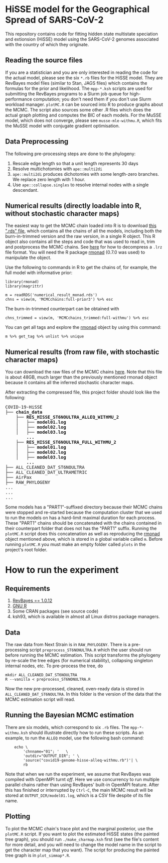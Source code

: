 # HiSSE model for the Geographical Spread of SARS-CoV-2

This repository contains code for fitting hidden state multistate speciation and extionsion (HiSSE) model using the SARS-CoV-2 genomes associated with the country of which they originate.


## Reading the source files

If you are a statistician and you are only interested in reading the code for the actual model, please see the six `*.rb` files for the HiSSE model. They are RevBayes model files (similar to Stan, JAGS files) which contains the formulas for the prior and likelihood. The `mpp-*.ksh` scripts are used for submitting the RevBayes programs to a Slurm job queue for high-performance computation; you don't need them if you don't use Slurm workload manager. `plotMC.R` can be sourced into R to produce graphs about the MCMC. The script also sources some other .R files which does the actual graph plotting and computes the BIC of each models. For the MuSSE model, which does not converge, please see `musse-mle-withmu.R`, which fits the MuSSE model with conjugate gradient optimisation. 


## Data Preprocessing

The following pre-processing steps are done to the phylogeny:

1. Rescale edge length so that a unit length represents 30 days
2. Resolve multichotomies with `ape::multi2di`
3. `ape::multi2di` produces dichotomies with some length-zero branches. We replace zero length with 1 hour.
4. Use `ape::collapse.singles` to resolve internal nodes with a single descendant.

## Numerical results (directly loadable into R, without stochastic character maps)

The easiest way to get the MCMC chain loaded into R is to download [this ".rds" file](https://github.com/KHDS-mod/COVID-19-HiSSE/blob/4a3a9fb9cef5998f333c1014d0237ff5f3784d50/numerical_result_monad.rds.lrz), which contains all the chains of all the models, including both the burn-in-trimmed version and the raw version, in a single R object. This R object also contains all the steps and code
that was used to read in, trim and postprocess the MCMC chains. See [here](https://github.com/KHDS-mod/COVID-19-HiSSE/tree/rmonadRDS) for how to decompress a `.lrz` file format. You will need the R package [rmonad](https://cran.r-project.org/web/packages/rmonad/) (0.7.0 was used) to manipulate the object.

Use the following to commands in R to get the chains of, for example, the full model with informative prior:

```
library(rmonad)
library(magrittr)

m = readRDS('numerical_result_monad.rds')
chns = view(m, 'MCMCchains:full-prior3') %>% esc
```

The burn-in-trimmed counterpart can be obtained with

```
chns_trimmed = view(m, 'MCMCchains_trimmed:full-withmu') %>% esc
```

You can get all tags and explore the [rmonad](https://cran.r-project.org/web/packages/rmonad/) object by using this command:

```
m %>% get_tag %>% unlist %>% unique
```


## Numerical results (from raw file, with stochastic character maps)

You can download the raw files of the MCMC chains [here](http://urn.kb.se/resolve?urn=urn%3Anbn%3Ase%3Aliu%3Adiva-185867). Note that this file is about 48GB, much larger than the previously mentioned rmonad object because it contains all the inferred stochastic character maps.

After extracting the compressed file, this project folder should look like the following:

<pre>
COVID-19-HiSSE
<b>├── chain_data
    ├── RES_HISSE_ST6NOULTRA_ALLEQ_WITHMU_2
    │   ├── model01.log
    │   ├── model02.log
    │   ├── model03.log
        ...
    ├── RES_HISSE_ST6NOULTRA_FULL_WITHMU_2
    │   ├── model01.log
    │   ├── model02.log
    │   ├── model03.log
        ...
</b>├── ALL_CLEANED_DAT_ST6NOULTRA
├── ALL_CLEANED_DAT_ULTRAMETRIC
├── AirPax
├── RAW_PHYLOGENY
...
...
...
</pre>

Some models has a "PART1"-suffixed directory because their MCMC chains were stopped and re-started because the computation cluster that we used to run the models on has a hard-limit maximal duration for each process. These "PART1" chains should be concatenated with the chains contained in their counterpart folder that does not has the "PART1" suffix. Running the `plotMC.R` script does this concatenation as well as reproducing the [rmonad](https://cran.r-project.org/web/packages/rmonad/) object mentioned above, which is stored in a global variable called `m`. Before running `plotMC.R` you must make an empty folder called `plots` in the project's root folder.

# How to run the experiment

## Requirements

1. [RevBayes == 1.0.12](https://revbayes.github.io)
2. [GNU R](https://www.r-project.org)
3. Some CRAN packages (see source code)
4. ksh93, which is available in almost all Linux distros package managers.

## Data

The raw data from Next Strain is in `RAW_PHYLOGENY`. There is a pre-processing script `preprocess_ST6NONULTRA.R` which the user should run before running the MCMC estimation. This script transforms the phylogeny by re-scale the tree edges (for numerical stability), collapsing singleton internal nodes, etc. To pre-process the tree, do 

```
mkdir ALL_CLEANED_DAT_ST6NOULTRA
R --vanilla < preprocess_ST6NONULTRA.R
```

Now the new pre-processed, cleaned, oven-ready data is stored in `ALL_CLEANED_DAT_ST6NOULTRA`. In this folder is the version of the data that the MCMC estimation script will read.


## Running the Bayesian MCMC estimation

There are six models, which correspond to six `.rb` files. The `mpp-*-withmu.ksh` should illustrate directly how to run these scripts.
As an example, to run the `ALLEQ` model, use the following bash command:

```
    echo \
        'chnname="01"; '   \
        'outdir="OUTPUT_DIR"; ' \
        'source("covid19-genome-hisse-alleq-withmu.rb")'| \
        rb
```

Note that when we run the experiment, we assume that RevBayes was compiled with OpenMPI turnt *off*. Here we use concurrency to run multiple parallel chains rather than using RevBayes' built-in OpenMPI feature. After this has finished or interrupted by `Ctrl-C`, the main MCMC result will be stored at `OUTPUT_DIR/model01.log`, which is a CSV file despite of its file name.


## Plotting

To plot the MCMC chain's trace plot and the marginal posterior, use the `plotMC.R` script. If you want to plot the estimated HiSSE states (the painted tree graph), you should run `./make_charmap.ksh` first (see the file's content for more detail, and you will need to change the model name in the script to get the character map that you want). The script for producing the painted tree graph is in `plot_simmap*.R`.

